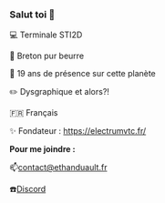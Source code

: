 ### Salut toi 👋

💻 Terminale STI2D

🥞 Breton pur beurre

🎂 19 ans de présence sur cette planète

✏️ Dysgraphique et alors?!

🇫🇷 Français

✨ Fondateur : https://electrumvtc.fr/


**Pour me joindre :**

📫[contact@ethanduault.fr](mailto:contact@ethanduault.fr)

☎️[Discord](https://discordapp.com/users/291534343577272321)
